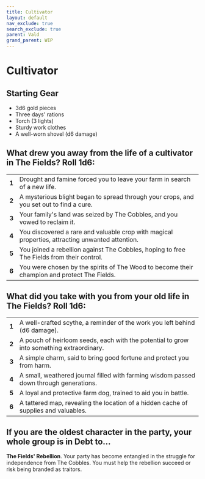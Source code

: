 ```yaml
---
title: Cultivator
layout: default
nav_exclude: true
search_exclude: true
parent: Vald
grand_parent: WIP
---
```


# Cultivator

## Starting Gear

- 3d6 gold pieces
- Three days' rations
- Torch (3 lights)
- Sturdy work clothes
- A well-worn shovel (d6 damage)

## What drew you away from the life of a cultivator in The Fields? Roll 1d6:

|       |                                                              |
| ----- | ------------------------------------------------------------ |
| **1** | Drought and famine forced you to leave your farm in search of a new life. |
| **2** | A mysterious blight began to spread through your crops, and you set out to find a cure. |
| **3** | Your family's land was seized by The Cobbles, and you vowed to reclaim it. |
| **4** | You discovered a rare and valuable crop with magical properties, attracting unwanted attention. |
| **5** | You joined a rebellion against The Cobbles, hoping to free The Fields from their control. |
| **6** | You were chosen by the spirits of The Wood to become their champion and protect The Fields. |

## What did you take with you from your old life in The Fields? Roll 1d6:

|       |                                                              |
| ----- | ------------------------------------------------------------ |
| **1** | A well-crafted scythe, a reminder of the work you left behind (d6 damage). |
| **2** | A pouch of heirloom seeds, each with the potential to grow into something extraordinary. |
| **3** | A simple charm, said to bring good fortune and protect you from harm. |
| **4** | A small, weathered journal filled with farming wisdom passed down through generations. |
| **5** | A loyal and protective farm dog, trained to aid you in battle. |
| **6** | A tattered map, revealing the location of a hidden cache of supplies and valuables. |

## If you are the oldest character in the party, your whole group is in Debt to...

**The Fields' Rebellion**. Your party has become entangled in the struggle for independence from The Cobbles. You must help the rebellion succeed or risk being branded as traitors.